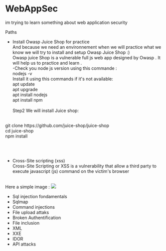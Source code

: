 # WebAppSec
im trying to learn something about web application security 

Paths <br>
- Install Owasp Juice Shop for practice <br>
And because we need an environnement when we will practice what we know we will try to install and setup Owasp Juice Shop :) <br>
Owasp juice Shop is a vulnerable full js web app designed by Owasp . It will help us to practice and learn .<br>
-Check you node js version using this commande : <br>
nodejs -v <br>
Install it using this commands if it's not available:<br>
apt update <br>
apt upgrade <br>
apt install nodejs <br>
apt install npm <br>
<br>Step2
We will install Juice shop:
<br>
git clone https://github.com/juice-shop/juice-shop <br>
cd juice-shop <br>
npm install <br>



<br><br>
- Cross-Site scripting (xss)<br>
Cross-Site Scripting or XSS is a vulnerability that allow a third party to execute javascript (js) command on the victim's browser
<br>
Here a simple image :
  <image src="https://github.com/msfcode/WebAppSec/assets/74313566/f94ee703-337b-4ee1-887f-6b2a0c3404b0)">

- Sql injection fondamentals
- Sqlmap
- Command injections
- File upload attaks
- Broken Authentification
- File inclusion
- XML
- XXE
- IDOR
- API attacks
